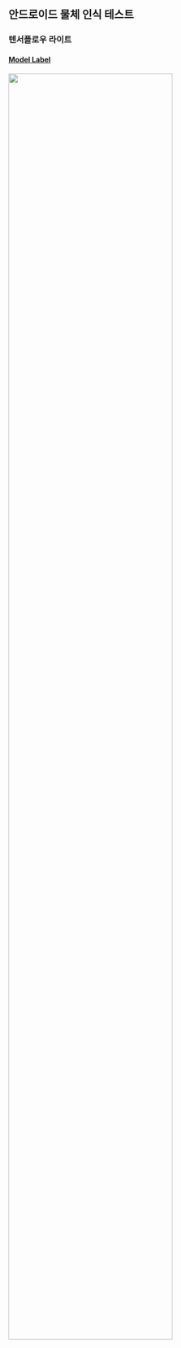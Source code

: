 <h2>안드로이드 물체 인식 테스트</h2>
<h3><p>텐서플로우 라이트</p></h3>
<h4><p><a href=https://github.com/heetsamber/Test_Deep_Java/tree/master/app/src/main/assets>Model Label</p></h4>
<img width="80%" src="(https://user-images.githubusercontent.com/103236108/208293729-4ce1bdfb-17e6-4b61-bb08-564514cf4915.png)"/>
